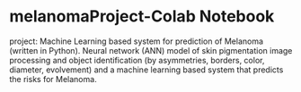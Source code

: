 # melanomaProject-Colab Notebook


project: 
Machine Learning based system for prediction of Melanoma (written in Python).
Neural network (ANN) model of skin pigmentation image processing and object identification (by asymmetries, borders, color, diameter, evolvement) and a machine learning based system that predicts the risks for Melanoma.


